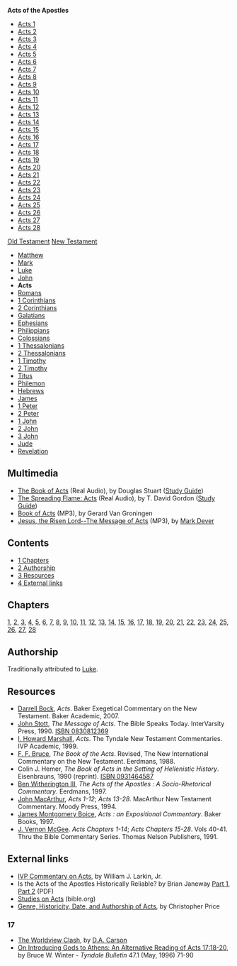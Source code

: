 **Acts of the Apostles**
-   [Acts 1](Acts_1 "Acts 1")
-   [Acts 2](index.php?title=Acts_2&action=edit&redlink=1 "Acts 2 (page does not exist)")
-   [Acts 3](index.php?title=Acts_3&action=edit&redlink=1 "Acts 3 (page does not exist)")
-   [Acts 4](index.php?title=Acts_4&action=edit&redlink=1 "Acts 4 (page does not exist)")
-   [Acts 5](index.php?title=Acts_5&action=edit&redlink=1 "Acts 5 (page does not exist)")
-   [Acts 6](index.php?title=Acts_6&action=edit&redlink=1 "Acts 6 (page does not exist)")
-   [Acts 7](index.php?title=Acts_7&action=edit&redlink=1 "Acts 7 (page does not exist)")
-   [Acts 8](index.php?title=Acts_8&action=edit&redlink=1 "Acts 8 (page does not exist)")
-   [Acts 9](index.php?title=Acts_9&action=edit&redlink=1 "Acts 9 (page does not exist)")
-   [Acts 10](index.php?title=Acts_10&action=edit&redlink=1 "Acts 10 (page does not exist)")
-   [Acts 11](index.php?title=Acts_11&action=edit&redlink=1 "Acts 11 (page does not exist)")
-   [Acts 12](index.php?title=Acts_12&action=edit&redlink=1 "Acts 12 (page does not exist)")
-   [Acts 13](index.php?title=Acts_13&action=edit&redlink=1 "Acts 13 (page does not exist)")
-   [Acts 14](index.php?title=Acts_14&action=edit&redlink=1 "Acts 14 (page does not exist)")
-   [Acts 15](index.php?title=Acts_15&action=edit&redlink=1 "Acts 15 (page does not exist)")
-   [Acts 16](index.php?title=Acts_16&action=edit&redlink=1 "Acts 16 (page does not exist)")
-   [Acts 17](Acts_17 "Acts 17")
-   [Acts 18](index.php?title=Acts_18&action=edit&redlink=1 "Acts 18 (page does not exist)")
-   [Acts 19](index.php?title=Acts_19&action=edit&redlink=1 "Acts 19 (page does not exist)")
-   [Acts 20](index.php?title=Acts_20&action=edit&redlink=1 "Acts 20 (page does not exist)")
-   [Acts 21](index.php?title=Acts_21&action=edit&redlink=1 "Acts 21 (page does not exist)")
-   [Acts 22](index.php?title=Acts_22&action=edit&redlink=1 "Acts 22 (page does not exist)")
-   [Acts 23](index.php?title=Acts_23&action=edit&redlink=1 "Acts 23 (page does not exist)")
-   [Acts 24](index.php?title=Acts_24&action=edit&redlink=1 "Acts 24 (page does not exist)")
-   [Acts 25](index.php?title=Acts_25&action=edit&redlink=1 "Acts 25 (page does not exist)")
-   [Acts 26](index.php?title=Acts_26&action=edit&redlink=1 "Acts 26 (page does not exist)")
-   [Acts 27](index.php?title=Acts_27&action=edit&redlink=1 "Acts 27 (page does not exist)")
-   [Acts 28](index.php?title=Acts_28&action=edit&redlink=1 "Acts 28 (page does not exist)")

[Old Testament](Old_Testament "Old Testament")
[New Testament](New_Testament "New Testament")
-   [Matthew](Gospel_of_Matthew "Gospel of Matthew")
-   [Mark](Gospel_of_Mark "Gospel of Mark")
-   [Luke](Gospel_of_Luke "Gospel of Luke")
-   [John](Gospel_of_John "Gospel of John")
-   **Acts**
-   [Romans](Epistle_to_the_Romans "Epistle to the Romans")
-   [1 Corinthians](First_Epistle_to_the_Corinthians "First Epistle to the Corinthians")
-   [2 Corinthians](Second_Epistle_to_the_Corinthians "Second Epistle to the Corinthians")
-   [Galatians](Epistle_to_the_Galatians "Epistle to the Galatians")
-   [Ephesians](Epistle_to_the_Ephesians "Epistle to the Ephesians")
-   [Philippians](Epistle_to_the_Philippians "Epistle to the Philippians")
-   [Colossians](Epistle_to_the_Colossians "Epistle to the Colossians")
-   [1 Thessalonians](First_Epistle_to_the_Thessalonians "First Epistle to the Thessalonians")
-   [2 Thessalonians](Second_Epistle_to_the_Thessalonians "Second Epistle to the Thessalonians")
-   [1 Timothy](First_Epistle_to_Timothy "First Epistle to Timothy")
-   [2 Timothy](Second_Epistle_to_Timothy "Second Epistle to Timothy")
-   [Titus](Epistle_to_Titus "Epistle to Titus")
-   [Philemon](Epistle_to_Philemon "Epistle to Philemon")
-   [Hebrews](Epistle_to_the_Hebrews "Epistle to the Hebrews")
-   [James](Epistle_of_James "Epistle of James")
-   [1 Peter](First_Epistle_of_Peter "First Epistle of Peter")
-   [2 Peter](Second_Epistle_of_Peter "Second Epistle of Peter")
-   [1 John](First_Epistle_of_John "First Epistle of John")
-   [2 John](Second_Epistle_of_John "Second Epistle of John")
-   [3 John](Third_Epistle_of_John "Third Epistle of John")
-   [Jude](Epistle_of_Jude "Epistle of Jude")
-   [Revelation](Book_of_Revelation "Book of Revelation")

## Multimedia

-   [The Book of Acts](http://www.gordonconwell.edu/audio/dimensions/htsb/htsb06.ram)
    (Real Audio), by Douglas Stuart
    ([Study Guide](http://www.gordonconwell.edu/ockenga/dimensions/htsb/pdf/studying_06.pdf))
-   [The Spreading Flame: Acts](http://www.gordonconwell.edu/audio/ntw10.ram)
    (Real Audio), by T. David Gordon
    ([Study Guide](http://www.gordonconwell.edu/ockenga/dimensions/nt1/pdf/nt1_10.pdf))
-   [Book of Acts](http://covenantseminary.inmotionhosting.com/OT215_Lecture_24.mp3)
    (MP3), by Gerard Van Groningen
-   [Jesus, the Risen Lord--The Message of Acts](http://dl.salemweb.net/?mg=0A7DC31E-F851-4864-A5A6-4390F5709EE7)
    (MP3), by [Mark Dever](Mark_Dever "Mark Dever")

## Contents

-   [1 Chapters](#Chapters)
-   [2 Authorship](#Authorship)
-   [3 Resources](#Resources)
-   [4 External links](#External_links)

## Chapters

[1](Acts_1 "Acts 1"),
[2](index.php?title=Acts_2&action=edit&redlink=1 "Acts 2 (page does not exist)"),
[3](index.php?title=Acts_3&action=edit&redlink=1 "Acts 3 (page does not exist)"),
[4](index.php?title=Acts_4&action=edit&redlink=1 "Acts 4 (page does not exist)"),
[5](index.php?title=Acts_5&action=edit&redlink=1 "Acts 5 (page does not exist)"),
[6](index.php?title=Acts_6&action=edit&redlink=1 "Acts 6 (page does not exist)"),
[7](index.php?title=Acts_7&action=edit&redlink=1 "Acts 7 (page does not exist)"),
[8](index.php?title=Acts_8&action=edit&redlink=1 "Acts 8 (page does not exist)"),
[9](index.php?title=Acts_9&action=edit&redlink=1 "Acts 9 (page does not exist)"),
[10](index.php?title=Acts_10&action=edit&redlink=1 "Acts 10 (page does not exist)"),
[11](index.php?title=Acts_11&action=edit&redlink=1 "Acts 11 (page does not exist)"),
[12](index.php?title=Acts_12&action=edit&redlink=1 "Acts 12 (page does not exist)"),
[13](index.php?title=Acts_13&action=edit&redlink=1 "Acts 13 (page does not exist)"),
[14](index.php?title=Acts_14&action=edit&redlink=1 "Acts 14 (page does not exist)"),
[15](index.php?title=Acts_15&action=edit&redlink=1 "Acts 15 (page does not exist)"),
[16](index.php?title=Acts_16&action=edit&redlink=1 "Acts 16 (page does not exist)"),
[17](Acts_17 "Acts 17"),
[18](index.php?title=Acts_18&action=edit&redlink=1 "Acts 18 (page does not exist)"),
[19](index.php?title=Acts_19&action=edit&redlink=1 "Acts 19 (page does not exist)"),
[20](index.php?title=Acts_20&action=edit&redlink=1 "Acts 20 (page does not exist)"),
[21](index.php?title=Acts_21&action=edit&redlink=1 "Acts 21 (page does not exist)"),
[22](index.php?title=Acts_22&action=edit&redlink=1 "Acts 22 (page does not exist)"),
[23](index.php?title=Acts_23&action=edit&redlink=1 "Acts 23 (page does not exist)"),
[24](index.php?title=Acts_24&action=edit&redlink=1 "Acts 24 (page does not exist)"),
[25](index.php?title=Acts_25&action=edit&redlink=1 "Acts 25 (page does not exist)"),
[26](index.php?title=Acts_26&action=edit&redlink=1 "Acts 26 (page does not exist)"),
[27](index.php?title=Acts_27&action=edit&redlink=1 "Acts 27 (page does not exist)"),
[28](index.php?title=Acts_28&action=edit&redlink=1 "Acts 28 (page does not exist)")

## Authorship

Traditionally attributed to [Luke](Luke "Luke").


## Resources

-   [Darrell Bock](Darrell_Bock "Darrell Bock"), *Acts*. Baker
    Exegetical Commentary on the New Testament. Baker Academic, 2007.
-   [John Stott](John_Stott "John Stott"), *The Message of Acts*.
    The Bible Speaks Today. InterVarsity Press, 1990.
    [ISBN 0830812369](http://www.theopedia.com/Special:BookSources/0830812369)
-   [I. Howard Marshall](I._Howard_Marshall "I. Howard Marshall"),
    *Acts*. The Tyndale New Testament Commentaries. IVP Academic, 1999.
-   [F. F. Bruce](F._F._Bruce "F. F. Bruce"),
    *The Book of the Acts*. Revised, The New International Commentary
    on the New Testament. Eerdmans, 1988.
-   Colin J. Hemer,
    *The Book of Acts in the Setting of Hellenistic History*.
    Eisenbrauns, 1990 (reprint).
    [ISBN 0931464587](http://www.theopedia.com/Special:BookSources/0931464587)
-   [Ben Witherington III](Ben_Witherington_III "Ben Witherington III"),
    *The Acts of the Apostles : A Socio-Rhetorical Commentary*.
    Eerdmans, 1997.
-   [John MacArthur](John_MacArthur "John MacArthur"), *Acts 1-12*;
    *Acts 13-28*. MacArthur New Testament Commentary. Moody Press,
    1994.
-   [James Montgomery Boice](James_Montgomery_Boice "James Montgomery Boice"),
    *Acts : an Expositional Commentary*. Baker Books, 1997.
-   [J. Vernon McGee](J._Vernon_McGee "J. Vernon McGee").
    *Acts Chapters 1-14*; *Acts Chapters 15-28*. Vols 40-41. Thru the
    Bible Commentary Series. Thomas Nelson Publishers, 1991.

## External links

-   [IVP Commentary on Acts](http://www.biblegateway.com/resources/commentaries/index.php?action=getBookSections&cid=5&source=),
    by William J. Larkin, Jr.
-   Is the Acts of the Apostles Historically Reliable? by Brian
    Janeway
    [Part 1](http://www.chafer.edu/journal/back_issues/v5n1_c.pdf),
    [Part 2](http://www.chafer.edu/journal/back_issues/V5n2_c.PDF)
    (PDF)
-   [Studies on Acts](http://www.bible.org/passage.php?passage_id=44)
    (bible.org)
-   [Genre, Historicity, Date, and Authorship of Acts](http://www.christianorigins.com/acts.html),
    by Christopher Price

### 17

-   [The Worldview Clash](http://www.facingthechallenge.org/carson.htm),
    by [D.A. Carson](D.A._Carson "D.A. Carson")
-   [On Introducing Gods to Athens: An Alternative Reading of Acts 17:18-20](http://tyndalehouse.com/tynbul/library/TynBull_1996_47_1_04_Winter_Acts17GodsOfAthens.pdf),
    by Bruce W. Winter - *Tyndale Bulletin* 47.1 (May, 1996) 71-90